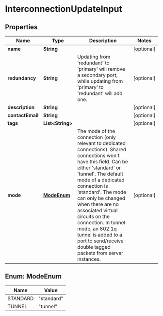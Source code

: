
# InterconnectionUpdateInput

## Properties
Name | Type | Description | Notes
------------ | ------------- | ------------- | -------------
**name** | **String** |  |  [optional]
**redundancy** | **String** | Updating from &#39;redundant&#39; to &#39;primary&#39; will remove a secondary port, while updating from &#39;primary&#39; to &#39;redundant&#39; will add one. |  [optional]
**description** | **String** |  |  [optional]
**contactEmail** | **String** |  |  [optional]
**tags** | **List&lt;String&gt;** |  |  [optional]
**mode** | [**ModeEnum**](#ModeEnum) | The mode of the connection (only relevant to dedicated connections). Shared connections won&#39;t have this field. Can be either &#39;standard&#39; or &#39;tunnel&#39;.   The default mode of a dedicated connection is &#39;standard&#39;. The mode can only be changed when there are no associated virtual circuits on the connection.   In tunnel mode, an 802.1q tunnel is added to a port to send/receive double tagged packets from server instances. |  [optional]


<a name="ModeEnum"></a>
## Enum: ModeEnum
Name | Value
---- | -----
STANDARD | &quot;standard&quot;
TUNNEL | &quot;tunnel&quot;




